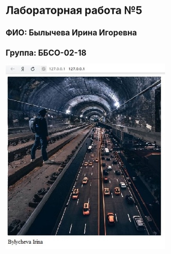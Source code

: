 # Лабораторная работа №5
## ФИО: Былычева Ирина Игоревна
## Группа: ББСО-02-18

![Image alt](https://github.com/IRA-OS/LAB/blob/master/docker/result.jpg)
